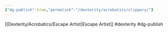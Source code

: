 ```yaml
---
{"dg-publish":true,"permalink":"/dexterity/acrobatics/slippery/"}
---
```


[[Dexterity/Acrobatics/Escape Artist\|Escape Artist]]
#dexterity #dg-publish